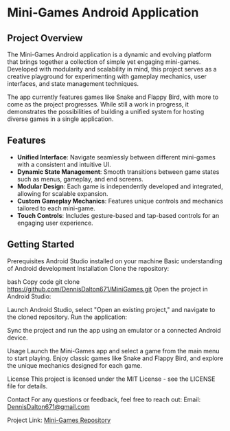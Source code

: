 # Mini-Games Android Application

## Project Overview

The Mini-Games Android application is a dynamic and evolving platform that brings together a collection of simple yet engaging mini-games. Developed with modularity and scalability in mind, this project serves as a creative playground for experimenting with gameplay mechanics, user interfaces, and state management techniques.

The app currently features games like Snake and Flappy Bird, with more to come as the project progresses. While still a work in progress, it demonstrates the possibilities of building a unified system for hosting diverse games in a single application.

## Features
- **Unified Interface**: Navigate seamlessly between different mini-games with a consistent and intuitive UI.
- **Dynamic State Management**: Smooth transitions between game states such as menus, gameplay, and end screens.
- **Modular Design**: Each game is independently developed and integrated, allowing for scalable expansion.
- **Custom Gameplay Mechanics**: Features unique controls and mechanics tailored to each mini-game.
- **Touch Controls**: Includes gesture-based and tap-based controls for an engaging user experience.

## Getting Started
Prerequisites
Android Studio installed on your machine
Basic understanding of Android development
Installation
Clone the repository:

bash
Copy code
git clone https://github.com/DennisDalton671/MiniGames.git
Open the project in Android Studio:

Launch Android Studio, select "Open an existing project," and navigate to the cloned repository.
Run the application:

Sync the project and run the app using an emulator or a connected Android device.

Usage
Launch the Mini-Games app and select a game from the main menu to start playing. Enjoy classic games like Snake and Flappy Bird, and explore the unique mechanics designed for each game.

License
This project is licensed under the MIT License - see the LICENSE file for details.

Contact
For any questions or feedback, feel free to reach out:
Email: DennisDalton671@gmail.com

Project Link: [Mini-Games Repository](https://github.com/DennisDalton671/MiniGames)
